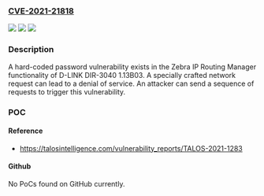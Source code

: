 ### [CVE-2021-21818](https://cve.mitre.org/cgi-bin/cvename.cgi?name=CVE-2021-21818)
![](https://img.shields.io/static/v1?label=Product&message=D-Link&color=blue)
![](https://img.shields.io/static/v1?label=Version&message=n%2Fa&color=blue)
![](https://img.shields.io/static/v1?label=Vulnerability&message=Use%20of%20hard-coded%20password&color=brighgreen)

### Description

A hard-coded password vulnerability exists in the Zebra IP Routing Manager functionality of D-LINK DIR-3040 1.13B03. A specially crafted network request can lead to a denial of service. An attacker can send a sequence of requests to trigger this vulnerability.

### POC

#### Reference
- https://talosintelligence.com/vulnerability_reports/TALOS-2021-1283

#### Github
No PoCs found on GitHub currently.


